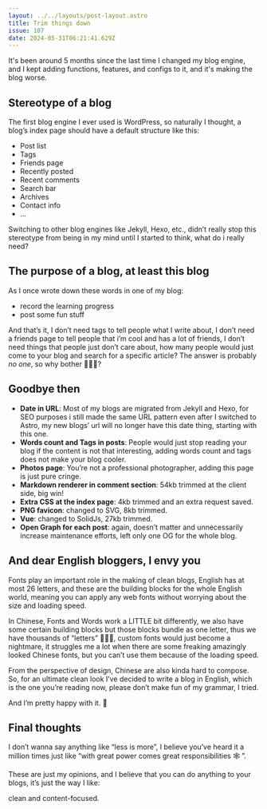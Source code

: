 ```yaml
---
layout: ../../layouts/post-layout.astro
title: Trim things down
issue: 107
date: 2024-05-31T06:21:41.629Z
---
```


It's been around 5 months since the last time I changed my blog engine, and I kept adding functions, features, and configs to it, and it's making the blog worse.

## Stereotype of a blog

The first blog engine I ever used is WordPress, so naturally I thought, a blog’s index page should have a default structure like this:

- Post list
- Tags
- Friends page
- Recently posted
- Recent comments
- Search bar
- Archives
- Contact info
- ...

Switching to other blog engines like Jekyll, Hexo, etc., didn’t really stop this stereotype from being in my mind until I started to think, what do i really need?

## The purpose of a blog, at least this blog

As I once wrote down these words in one of my blog:

- record the learning progress
- post some fun stuff

And that’s it, I don’t need tags to tell people what I write about, I don’t need a friends page to tell people that i’m cool and has a lot of friends, I don’t need things that people just don’t care about,  how many people would just come to your blog and search for a specific article? The answer is probably *no one*, so why bother 🤷🏻‍♂️?

## Goodbye then

- **Date in URL**: Most of my blogs are migrated from Jekyll and Hexo, for SEO purposes i still made the same URL pattern even after I switched to Astro, my new blogs’ url will no longer have this date thing, starting with this one.
- **Words count and Tags in posts**: People would just stop reading your blog if the content is not that interesting, adding words count and tags does not make your blog cooler.
- **Photos page**: You’re not a professional photographer, adding this page is just pure cringe.
- **Markdown renderer in comment section**: 54kb trimmed at the client side, big win!
- **Extra CSS at the index page**: 4kb trimmed and an extra request saved.
- **PNG favicon**: changed to SVG, 8kb trimmed.
- **Vue**: changed to SolidJs, 27kb trimmed.
- **Open Graph for each post**: again, doesn’t matter and unnecessarily increase maintenance efforts, left only one OG for the whole blog.

## And dear English bloggers, I envy you

Fonts play an important role in the making of clean blogs, English has at most 26 letters, and these are the building blocks for the whole English world, meaning you can apply any web fonts without worrying about the size and loading speed.

In Chinese, Fonts and Words work a LITTLE bit differently, we also have some certain building blocks but those blocks bundle as one letter, thus we have thousands of “letters” 🤷🏻‍♂️, custom fonts would just become a nightmare, it struggles me a lot when there are some freaking amazingly looked Chinese fonts, but you can’t use them because of the loading speed.

From the perspective of design, Chinese are also kinda hard to compose. So, for an ultimate clean look I’ve decided to write a blog in English, which is the one you’re reading now, please don’t make fun of my grammar, I tried.

And I’m pretty happy with it. 👻

## Final thoughts

I don’t wanna say anything like “less is more”, I believe you’ve heard it a million times just like “with great power comes great responsibilities 🕸 ”.

These are just my opinions, and I believe that you can do anything to your blogs, it’s just the way I like:

clean and content-focused.
